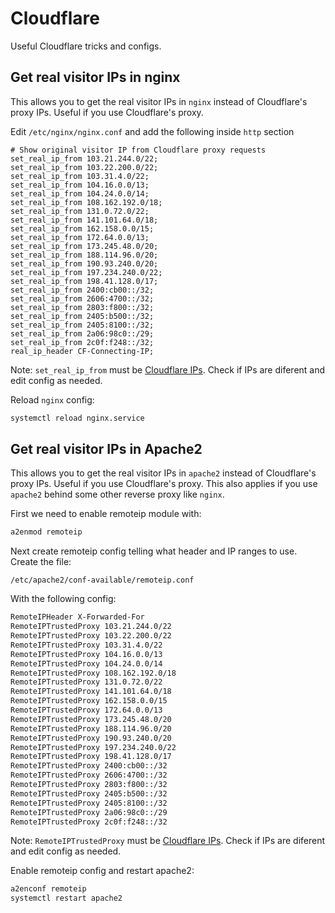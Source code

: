 # Cloudflare
Useful Cloudflare tricks and configs.

## Get real visitor IPs in nginx
This allows you to get the real visitor IPs in `nginx` instead of Cloudflare's proxy IPs. Useful if you use Cloudflare's proxy.

Edit `/etc/nginx/nginx.conf` and add the following inside `http` section
```nginx
# Show original visitor IP from Cloudflare proxy requests
set_real_ip_from 103.21.244.0/22;
set_real_ip_from 103.22.200.0/22;
set_real_ip_from 103.31.4.0/22;
set_real_ip_from 104.16.0.0/13;
set_real_ip_from 104.24.0.0/14;
set_real_ip_from 108.162.192.0/18;
set_real_ip_from 131.0.72.0/22;
set_real_ip_from 141.101.64.0/18;
set_real_ip_from 162.158.0.0/15;
set_real_ip_from 172.64.0.0/13;
set_real_ip_from 173.245.48.0/20;
set_real_ip_from 188.114.96.0/20;
set_real_ip_from 190.93.240.0/20;
set_real_ip_from 197.234.240.0/22;
set_real_ip_from 198.41.128.0/17;
set_real_ip_from 2400:cb00::/32;
set_real_ip_from 2606:4700::/32;
set_real_ip_from 2803:f800::/32;
set_real_ip_from 2405:b500::/32;
set_real_ip_from 2405:8100::/32;
set_real_ip_from 2a06:98c0::/29;
set_real_ip_from 2c0f:f248::/32;
real_ip_header CF-Connecting-IP;
```
Note: `set_real_ip_from` must be [Cloudflare IPs](https://www.cloudflare.com/ips/). Check if IPs are diferent and edit config as needed.

Reload `nginx` config:
```bash
systemctl reload nginx.service
```

## Get real visitor IPs in Apache2
This allows you to get the real visitor IPs in `apache2` instead of Cloudflare's proxy IPs. Useful if you use Cloudflare's proxy. This also applies if you use `apache2` behind some other reverse proxy like `nginx`.

First we need to enable remoteip module with:

```bash
a2enmod remoteip
```

Next create remoteip config telling what header and IP ranges to use. Create the file:
```
/etc/apache2/conf-available/remoteip.conf
```

With the following config:
```apache
RemoteIPHeader X-Forwarded-For
RemoteIPTrustedProxy 103.21.244.0/22
RemoteIPTrustedProxy 103.22.200.0/22
RemoteIPTrustedProxy 103.31.4.0/22
RemoteIPTrustedProxy 104.16.0.0/13
RemoteIPTrustedProxy 104.24.0.0/14
RemoteIPTrustedProxy 108.162.192.0/18
RemoteIPTrustedProxy 131.0.72.0/22
RemoteIPTrustedProxy 141.101.64.0/18
RemoteIPTrustedProxy 162.158.0.0/15
RemoteIPTrustedProxy 172.64.0.0/13
RemoteIPTrustedProxy 173.245.48.0/20
RemoteIPTrustedProxy 188.114.96.0/20
RemoteIPTrustedProxy 190.93.240.0/20
RemoteIPTrustedProxy 197.234.240.0/22
RemoteIPTrustedProxy 198.41.128.0/17
RemoteIPTrustedProxy 2400:cb00::/32
RemoteIPTrustedProxy 2606:4700::/32
RemoteIPTrustedProxy 2803:f800::/32
RemoteIPTrustedProxy 2405:b500::/32
RemoteIPTrustedProxy 2405:8100::/32
RemoteIPTrustedProxy 2a06:98c0::/29
RemoteIPTrustedProxy 2c0f:f248::/32
```
Note: `RemoteIPTrustedProxy` must be [Cloudflare IPs](https://www.cloudflare.com/ips/). Check if IPs are diferent and edit config as needed.

Enable remoteip config and restart apache2:
```bash
a2enconf remoteip
systemctl restart apache2
```
